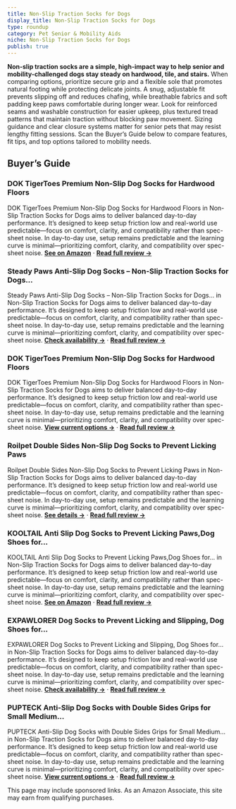 ```yaml
---
title: Non-Slip Traction Socks for Dogs
display_title: Non-Slip Traction Socks for Dogs
type: roundup
category: Pet Senior & Mobility Aids
niche: Non-Slip Traction Socks for Dogs
publish: true
---
```


<p><strong>Non-slip traction socks are a simple, high-impact way to help senior and mobility-challenged dogs stay steady on hardwood, tile, and stairs.</strong> When comparing options, prioritize secure grip and a flexible sole that promotes natural footing while protecting delicate joints. A snug, adjustable fit prevents slipping off and reduces chafing, while breathable fabrics and soft padding keep paws comfortable during longer wear. Look for reinforced seams and washable construction for easier upkeep, plus textured tread patterns that maintain traction without blocking paw movement. Sizing guidance and clear closure systems matter for senior pets that may resist lengthy fitting sessions. Scan the Buyer’s Guide below to compare features, fit tips, and top options tailored to mobility needs.</p>
<h2>Buyer’s Guide</h2>
<h3>DOK TigerToes Premium Non-Slip Dog Socks for Hardwood Floors</h3>
<p>DOK TigerToes Premium Non-Slip Dog Socks for Hardwood Floors in Non-Slip Traction Socks for Dogs aims to deliver balanced day-to-day performance. It’s designed to keep setup friction low and real-world use predictable&mdash;focus on comfort, clarity, and compatibility rather than spec-sheet noise. In day-to-day use, setup remains predictable and the learning curve is minimal&mdash;prioritizing comfort, clarity, and compatibility over spec-sheet noise. <a href="https://amzn.to/4nOlI8J" target="_blank" rel="nofollow sponsored noopener noopener" target="_blank"><strong>See on Amazon</strong></a> · <a href="/reviews/dok-tigertoes-premium-non-slip-dog-socks-for-hardwood-floors-extra-thic-07618b4b/"><strong>Read full review &rarr;</strong></a></p>
<h3>Steady Paws Anti-Slip Dog Socks &ndash; Non-Slip Traction Socks for Dogs…</h3>
<p>Steady Paws Anti-Slip Dog Socks &ndash; Non-Slip Traction Socks for Dogs… in Non-Slip Traction Socks for Dogs aims to deliver balanced day-to-day performance. It’s designed to keep setup friction low and real-world use predictable&mdash;focus on comfort, clarity, and compatibility rather than spec-sheet noise. In day-to-day use, setup remains predictable and the learning curve is minimal&mdash;prioritizing comfort, clarity, and compatibility over spec-sheet noise. <a href="https://amzn.to/43mDYhl" target="_blank" rel="nofollow sponsored noopener noopener" target="_blank"><strong>Check availability &rarr;</strong></a> · <a href="/reviews/steady-paws-anti-slip-dog-socks-non-slip-traction-socks-for-dogs-with-a-3ff848a3/"><strong>Read full review &rarr;</strong></a></p>
<h3>DOK TigerToes Premium Non-Slip Dog Socks for Hardwood Floors</h3>
<p>DOK TigerToes Premium Non-Slip Dog Socks for Hardwood Floors in Non-Slip Traction Socks for Dogs aims to deliver balanced day-to-day performance. It’s designed to keep setup friction low and real-world use predictable&mdash;focus on comfort, clarity, and compatibility rather than spec-sheet noise. In day-to-day use, setup remains predictable and the learning curve is minimal&mdash;prioritizing comfort, clarity, and compatibility over spec-sheet noise. <a href="https://amzn.to/47pKma3" target="_blank" rel="nofollow sponsored noopener noopener" target="_blank"><strong>View current options &rarr;</strong></a> · <a href="/reviews/dok-tigertoes-premium-non-slip-dog-socks-for-hardwood-floors-extra-thic-69d91ac1/"><strong>Read full review &rarr;</strong></a></p>
<h3>Roilpet Double Sides Non-Slip Dog Socks to Prevent Licking Paws</h3>
<p>Roilpet Double Sides Non-Slip Dog Socks to Prevent Licking Paws in Non-Slip Traction Socks for Dogs aims to deliver balanced day-to-day performance. It’s designed to keep setup friction low and real-world use predictable&mdash;focus on comfort, clarity, and compatibility rather than spec-sheet noise. In day-to-day use, setup remains predictable and the learning curve is minimal&mdash;prioritizing comfort, clarity, and compatibility over spec-sheet noise. <a href="https://amzn.to/474tJ2f" target="_blank" rel="nofollow sponsored noopener noopener" target="_blank"><strong>See details &rarr;</strong></a> · <a href="/reviews/roilpet-double-sides-non-slip-dog-socks-to-prevent-licking-paws-strong-1738dbac/"><strong>Read full review &rarr;</strong></a></p>
<h3>KOOLTAIL Anti Slip Dog Socks to Prevent Licking Paws,Dog Shoes for…</h3>
<p>KOOLTAIL Anti Slip Dog Socks to Prevent Licking Paws,Dog Shoes for… in Non-Slip Traction Socks for Dogs aims to deliver balanced day-to-day performance. It’s designed to keep setup friction low and real-world use predictable&mdash;focus on comfort, clarity, and compatibility rather than spec-sheet noise. In day-to-day use, setup remains predictable and the learning curve is minimal&mdash;prioritizing comfort, clarity, and compatibility over spec-sheet noise. <a href="https://amzn.to/48viX7N" target="_blank" rel="nofollow sponsored noopener noopener" target="_blank"><strong>See on Amazon</strong></a> · <a href="/reviews/kooltail-anti-slip-dog-socks-to-prevent-licking-paws-dog-shoes-for-hot-486b5187/"><strong>Read full review &rarr;</strong></a></p>
<h3>EXPAWLORER Dog Socks to Prevent Licking and Slipping, Dog Shoes for…</h3>
<p>EXPAWLORER Dog Socks to Prevent Licking and Slipping, Dog Shoes for… in Non-Slip Traction Socks for Dogs aims to deliver balanced day-to-day performance. It’s designed to keep setup friction low and real-world use predictable&mdash;focus on comfort, clarity, and compatibility rather than spec-sheet noise. In day-to-day use, setup remains predictable and the learning curve is minimal&mdash;prioritizing comfort, clarity, and compatibility over spec-sheet noise. <a href="https://amzn.to/47lPwnv" target="_blank" rel="nofollow sponsored noopener noopener" target="_blank"><strong>Check availability &rarr;</strong></a> · <a href="/reviews/expawlorer-dog-socks-to-prevent-licking-and-slipping-dog-shoes-for-hot-0d3347f2/"><strong>Read full review &rarr;</strong></a></p>
<h3>PUPTECK Anti-Slip Dog Socks with Double Sides Grips for Small Medium…</h3>
<p>PUPTECK Anti-Slip Dog Socks with Double Sides Grips for Small Medium… in Non-Slip Traction Socks for Dogs aims to deliver balanced day-to-day performance. It’s designed to keep setup friction low and real-world use predictable&mdash;focus on comfort, clarity, and compatibility rather than spec-sheet noise. In day-to-day use, setup remains predictable and the learning curve is minimal&mdash;prioritizing comfort, clarity, and compatibility over spec-sheet noise. <a href="https://amzn.to/4nTs8Ul" target="_blank" rel="nofollow sponsored noopener noopener" target="_blank"><strong>View current options &rarr;</strong></a> · <a href="/reviews/pupteck-anti-slip-dog-socks-with-double-sides-grips-for-small-medium-la-d4117de0/"><strong>Read full review &rarr;</strong></a></p>
<aside class="disclosure">This page may include sponsored links. As an Amazon Associate, this site may earn from qualifying purchases.</aside>
